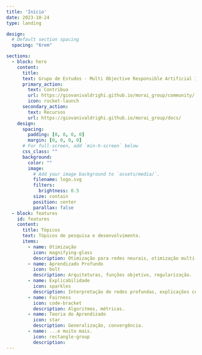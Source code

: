 ```yaml
---
title: 'Início'
date: 2023-10-24
type: landing

design:
  # Default section spacing
  spacing: "6rem"

sections:
  - block: hero
    content:
      title: 
      text: Grupo de Estudos - Multi Objective Responsible Artificial Intelligence
      primary_action:
        text: Contribua
        url: https://giovanivaldrighi.github.io/morai_group/community/
        icon: rocket-launch
      secondary_action:
        text: Recursos
        url: https://giovanivaldrighi.github.io/morai_group/docs/
    design:
      spacing:
        padding: [0, 0, 0, 0]
        margin: [0, 0, 0, 0]
      # For full-screen, add `min-h-screen` below
      css_class: ""
      background:
        color: ""
        image:
          # Add your image background to `assets/media/`.
          filename: logo.svg
          filters:
            brightness: 0.5
          size: contain
          position: center
          parallax: false
  - block: features
    id: features
    content:
      title: Tópicos
      text: Tópicos de pesquisa e desenvolvimento.
      items:
        - name: Otimização
          icon: magnifying-glass
          description: Otimização para redes neurais, otimização multi-objetivo.
        - name: Aprendizado Profundo
          icon: bolt
          description: Arquiteturas, funções objetivo, regularização.
        - name: Explicabilidade
          icon: sparkles
          description: Interpretação de redes profundas, explicações contrafactuais.
        - name: Fairness
          icon: code-bracket
          description: Algoritmos, métricas.
        - name: Teoria do Aprendizado
          icon: star
          description: Generalização, convergência.
        - name: ...e muito mais.
          icon: rectangle-group
          description: 
---
```

